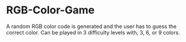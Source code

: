 # RGB-Color-Game

A random RGB color code is generated and the user has to guess the correct color. 
Can be played in 3 difficulty levels with, 3,  6, or 9 colors.

